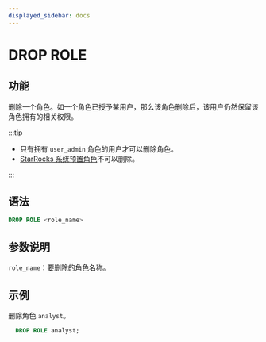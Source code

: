 ```yaml
---
displayed_sidebar: docs
---
```


# DROP ROLE

## 功能

删除一个角色。如一个角色已授予某用户，那么该角色删除后，该用户仍然保留该角色拥有的相关权限。

:::tip

- 只有拥有 `user_admin` 角色的用户才可以删除角色。
- [StarRocks 系统预置角色](../../../administration/user_privs/user_privs.md#系统预置角色)不可以删除。

:::

## 语法

```SQL
DROP ROLE <role_name>
```

## 参数说明

`role_name`：要删除的角色名称。

## 示例

删除角色 `analyst`。

```SQL
  DROP ROLE analyst;
```
